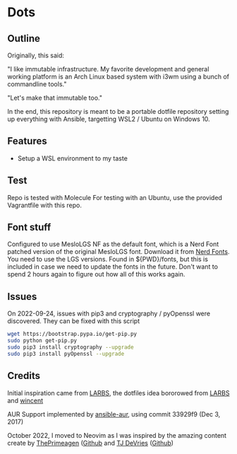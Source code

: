 # Dots

## Outline

Originally, this said:

"I like immutable infrastructure. My favorite development and general working platform is an Arch Linux based system with i3wm using a bunch of commandline tools."

"Let's make that immutable too."

In the end, this repository is meant to be a portable dotfile repository setting up everything with Ansible, targetting WSL2 / Ubuntu on Windows 10.

## Features

- Setup a WSL environment to my taste

## Test

Repo is tested with Molecule
For testing with an Ubuntu, use the provided Vagrantfile with this repo.

## Font stuff

Configured to use MesloLGS NF as the default font, which is a Nerd Font patched version of the original MesloLGS font. Download it from [Nerd Fonts](https://www.nerdfonts.com/font-downloads). You need to use the LGS versions. Found in ${PWD}/fonts, but this is included in case we need to update the fonts in the future. Don't want to spend 2 hours again to figure out how all of this works again.

## Issues

On 2022-09-24, issues with pip3 and cryptography / pyOpenssl were discovered. They can be fixed with this script

```bash
wget https://bootstrap.pypa.io/get-pip.py
sudo python get-pip.py
sudo pip3 install cryptography --upgrade
sudo pip3 install pyOpenssl --upgrade
```

## Credits

Initial inspiration came from [LARBS](https://larbs.xyz/), the dotfiles idea bororowed from [LARBS](https://larbs.xyz/) and [wincent](https://github.com/wincent/wincent)

AUR Support implemented by [ansible-aur](https://github.com/pigmonkey/ansible-aur), using commit 33929f9 (Dec 3, 2017)

October 2022, I moved to Neovim as I was inspired by the amazing content create by [ThePrimeagen](https://github.com/ThePrimeagen) ([Github](https://github.com/ThePrimeagen/.dotfiles) and [TJ DeVries](https://github.com/tjdevries) ([Github](https://github.com/tjdevries/config_manager))
